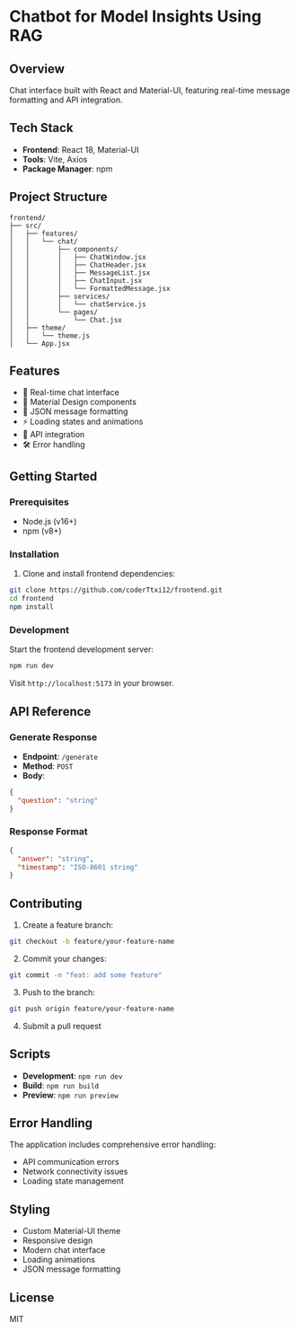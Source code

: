 # Chatbot for Model Insights Using RAG

## Overview

Chat interface built with React and Material-UI, featuring real-time message formatting and API integration.

## Tech Stack

- **Frontend**: React 18, Material-UI
- **Tools**: Vite, Axios
- **Package Manager**: npm

## Project Structure

```
frontend/
├── src/
│   ├── features/
│   │   └── chat/
│   │       ├── components/
│   │       │   ├── ChatWindow.jsx
│   │       │   ├── ChatHeader.jsx
│   │       │   ├── MessageList.jsx
│   │       │   ├── ChatInput.jsx
│   │       │   └── FormattedMessage.jsx
│   │       ├── services/
│   │       │   └── chatService.js
│   │       └── pages/
│   │           └── Chat.jsx
│   ├── theme/
│   │   └── theme.js
│   └── App.jsx
```

## Features

- 💬 Real-time chat interface
- 🎨 Material Design components
- 📝 JSON message formatting
- ⚡️ Loading states and animations
- 🔄 API integration
- 🛠 Error handling

## Getting Started

### Prerequisites

- Node.js (v16+)
- npm (v8+)

### Installation

1. Clone and install frontend dependencies:

```bash
git clone https://github.com/coderTtxi12/frontend.git
cd frontend
npm install
```

### Development

Start the frontend development server:

```bash
npm run dev
```

Visit `http://localhost:5173` in your browser.

## API Reference

### Generate Response

- **Endpoint**: `/generate`
- **Method**: `POST`
- **Body**:

```json
{
  "question": "string"
}
```

### Response Format

```json
{
  "answer": "string",
  "timestamp": "ISO-8601 string"
}
```

## Contributing

1. Create a feature branch:

```bash
git checkout -b feature/your-feature-name
```

2. Commit your changes:

```bash
git commit -m "feat: add some feature"
```

3. Push to the branch:

```bash
git push origin feature/your-feature-name
```

4. Submit a pull request

## Scripts

- **Development**: `npm run dev`
- **Build**: `npm run build`
- **Preview**: `npm run preview`

## Error Handling

The application includes comprehensive error handling:

- API communication errors
- Network connectivity issues
- Loading state management

## Styling

- Custom Material-UI theme
- Responsive design
- Modern chat interface
- Loading animations
- JSON message formatting

## License

MIT
